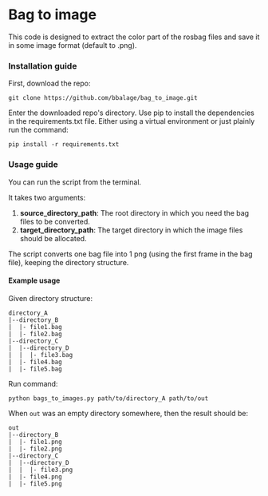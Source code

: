 # Bag to image

This code is designed to extract the color part of the rosbag files and save it in some image format (default to .png).

### Installation guide
First, download the repo:

```
git clone https://github.com/bbalage/bag_to_image.git
```

Enter the downloaded repo's directory.
Use pip to install the dependencies in the requirements.txt file.
Either using a virtual environment or just plainly run the command:

```
pip install -r requirements.txt
```

### Usage guide

You can run the script from the terminal.

It takes two arguments:
1. **source_directory_path**: The root directory in which you need the bag files to be converted.
2. **target_directory_path**: The target directory in which the image files should be allocated.

The script converts one bag file into 1 png (using the first frame in the bag file),
keeping the directory structure.

#### Example usage

Given directory structure:
```
directory_A
|--directory_B
|  |- file1.bag
|  |- file2.bag
|--directory_C
|  |--directory_D
|  |  |- file3.bag
|  |- file4.bag
|  |- file5.bag
```

Run command:
```
python bags_to_images.py path/to/directory_A path/to/out
```

When `out` was an empty directory somewhere, then the result should be:

```
out
|--directory_B
|  |- file1.png
|  |- file2.png
|--directory_C
|  |--directory_D
|  |  |- file3.png
|  |- file4.png
|  |- file5.png
```
